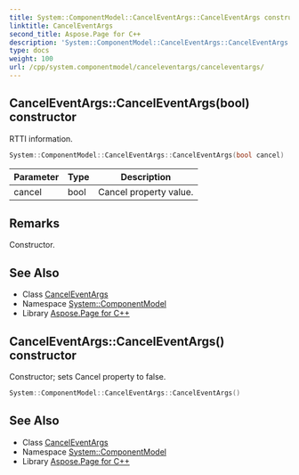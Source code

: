 ```yaml
---
title: System::ComponentModel::CancelEventArgs::CancelEventArgs constructor
linktitle: CancelEventArgs
second_title: Aspose.Page for C++
description: 'System::ComponentModel::CancelEventArgs::CancelEventArgs constructor. RTTI information in C++.'
type: docs
weight: 100
url: /cpp/system.componentmodel/canceleventargs/canceleventargs/
---
```

## CancelEventArgs::CancelEventArgs(bool) constructor


RTTI information.

```cpp
System::ComponentModel::CancelEventArgs::CancelEventArgs(bool cancel)
```


| Parameter | Type | Description |
| --- | --- | --- |
| cancel | bool | Cancel property value. |
## Remarks


Constructor. 
## See Also

* Class [CancelEventArgs](../)
* Namespace [System::ComponentModel](../../)
* Library [Aspose.Page for C++](../../../)
## CancelEventArgs::CancelEventArgs() constructor


Constructor; sets Cancel property to false.

```cpp
System::ComponentModel::CancelEventArgs::CancelEventArgs()
```

## See Also

* Class [CancelEventArgs](../)
* Namespace [System::ComponentModel](../../)
* Library [Aspose.Page for C++](../../../)

